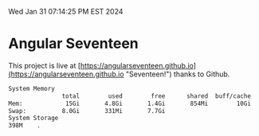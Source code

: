 Wed Jan 31 07:14:25 PM EST 2024

# Angular Seventeen


This project is live at [https://angularseventeen.github.io](https://angularseventeen.github.io "Seventeen!") thanks to Github.

```bash
System Memory
               total        used        free      shared  buff/cache   available
Mem:            15Gi       4.8Gi       1.4Gi       854Mi        10Gi        10Gi
Swap:          8.0Gi       331Mi       7.7Gi
System Storage
398M	.

